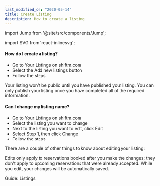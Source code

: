 ```yaml
---
last_modified_on: "2020-05-14"
title: Create Listing
description: How to create a listing
---
```


import Jump from '@site/src/components/Jump';

import SVG from 'react-inlinesvg';

#### How do I create a listing?

* Go to Your Listings on shiftm.com
* Select the Add new listings button
* Follow the steps

Your listing won't be public until you have published your listing. You can only publish your listing once you have completed all of the required information.


#### Can I change my listing name?

* Go to Your Listings on shiftm.com
* Select the listing you want to change
* Next to the listing you want to edit, click Edit
* Select Step 1, then click Change
* Follow the steps

There are a couple of other things to know about editing your listing:

Edits only apply to reservations booked after you make the changes; they don't apply to upcoming reservations that were already accepted.
While you edit, your changes will be automatically saved.

<Jump to="/guides/advanced/listings/">Guide: Listings</Jump>




[docs.strategies#daemon]: /docs/setup/deployment/strategies/#daemon
[docs.strategies#sidecar]: /docs/setup/deployment/strategies/#sidecar
[urls.rust]: https://www.rust-lang.org/
[urls.vector_performance]: https://shiftm.com/#performance


[docs.installation]: /docs/setup/installation/
[docs.process-management#flags]: /docs/administration/process-management/#flags
[docs.process-management#starting]: /docs/administration/process-management/#starting
[docs.reference.env-vars]: /docs/reference/env-vars/
[docs.reference.templating]: /docs/reference/templating/
[docs.reference]: /docs/reference/
[urls.globbing]: https://en.wikipedia.org/wiki/Glob_(programming)
[urls.strptime_specifiers]: https://docs.rs/chrono/0.4.11/chrono/format/strftime/index.html#specifiers
[urls.toml]: https://github.com/toml-lang/toml
